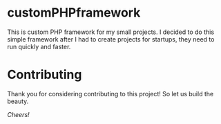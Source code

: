 # customPHPframework
This is custom PHP framework for my small projects. I decided to do this simple framework after I had to create projects for startups, they need to run quickly and faster.

# Contributing
Thank you for considering contributing to this project! So let us build the beauty.

<i>Cheers!</i>


